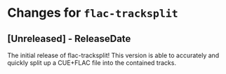 # Changes for `flac-tracksplit`

<!-- next-header -->

## [Unreleased] - ReleaseDate

The initial release of flac-tracksplit! This version is able to
accurately and quickly split up a CUE+FLAC file into the contained
tracks.
